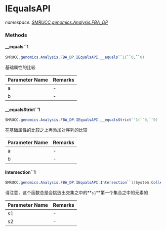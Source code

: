 ﻿# IEqualsAPI
_namespace: [SMRUCC.genomics.Analysis.FBA_DP](./index.md)_





### Methods

#### __equals``1
```csharp
SMRUCC.genomics.Analysis.FBA_DP.IEqualsAPI.__equals``1(``0,``0)
```
基础属性的比较

|Parameter Name|Remarks|
|--------------|-------|
|a|-|
|b|-|


#### __equalsStrict``1
```csharp
SMRUCC.genomics.Analysis.FBA_DP.IEqualsAPI.__equalsStrict``1(``0,``0)
```
在基础属性的比较之上再添加对序列的比较

|Parameter Name|Remarks|
|--------------|-------|
|a|-|
|b|-|


#### Intersection``1
```csharp
SMRUCC.genomics.Analysis.FBA_DP.IEqualsAPI.Intersection``1(System.Collections.Generic.IEnumerable{``0},System.Collections.Generic.IEnumerable{``0},System.Boolean)
```
请注意，这个函数总是会挑选出交集之中的**`s1`**第一个集合之中的元素的

|Parameter Name|Remarks|
|--------------|-------|
|s1|-|
|s2|-|




